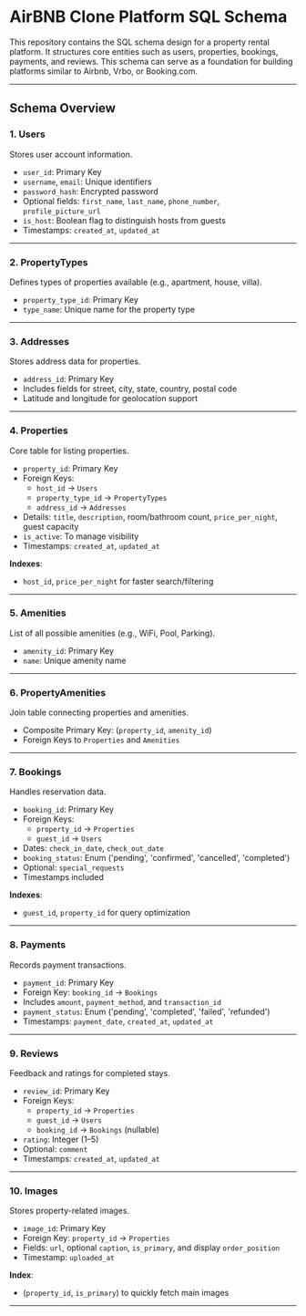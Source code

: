 # AirBNB Clone Platform SQL Schema

This repository contains the SQL schema design for a property rental platform. It structures core entities such as users, properties, bookings, payments, and reviews. This schema can serve as a foundation for building platforms similar to Airbnb, Vrbo, or Booking.com.

---

## Schema Overview

### 1. **Users**
Stores user account information.

- `user_id`: Primary Key
- `username`, `email`: Unique identifiers
- `password_hash`: Encrypted password
- Optional fields: `first_name`, `last_name`, `phone_number`, `profile_picture_url`
- `is_host`: Boolean flag to distinguish hosts from guests
- Timestamps: `created_at`, `updated_at`

---

### 2. **PropertyTypes**
Defines types of properties available (e.g., apartment, house, villa).

- `property_type_id`: Primary Key
- `type_name`: Unique name for the property type

---

### 3. **Addresses**
Stores address data for properties.

- `address_id`: Primary Key
- Includes fields for street, city, state, country, postal code
- Latitude and longitude for geolocation support

---

### 4. **Properties**
Core table for listing properties.

- `property_id`: Primary Key
- Foreign Keys:
  - `host_id` → `Users`
  - `property_type_id` → `PropertyTypes`
  - `address_id` → `Addresses`
- Details: `title`, `description`, room/bathroom count, `price_per_night`, guest capacity
- `is_active`: To manage visibility
- Timestamps: `created_at`, `updated_at`

**Indexes**:
- `host_id`, `price_per_night` for faster search/filtering

---

### 5. **Amenities**
List of all possible amenities (e.g., WiFi, Pool, Parking).

- `amenity_id`: Primary Key
- `name`: Unique amenity name

---

### 6. **PropertyAmenities**
Join table connecting properties and amenities.

- Composite Primary Key: (`property_id`, `amenity_id`)
- Foreign Keys to `Properties` and `Amenities`

---

### 7. **Bookings**
Handles reservation data.

- `booking_id`: Primary Key
- Foreign Keys:
  - `property_id` → `Properties`
  - `guest_id` → `Users`
- Dates: `check_in_date`, `check_out_date`
- `booking_status`: Enum ('pending', 'confirmed', 'cancelled', 'completed')
- Optional: `special_requests`
- Timestamps included

**Indexes**:
- `guest_id`, `property_id` for query optimization

---

### 8. **Payments**
Records payment transactions.

- `payment_id`: Primary Key
- Foreign Key: `booking_id` → `Bookings`
- Includes `amount`, `payment_method`, and `transaction_id`
- `payment_status`: Enum ('pending', 'completed', 'failed', 'refunded')
- Timestamps: `payment_date`, `created_at`, `updated_at`

---

### 9. **Reviews**
Feedback and ratings for completed stays.

- `review_id`: Primary Key
- Foreign Keys:
  - `property_id` → `Properties`
  - `guest_id` → `Users`
  - `booking_id` → `Bookings` (nullable)
- `rating`: Integer (1–5)
- Optional: `comment`
- Timestamps: `created_at`, `updated_at`

---

### 10. **Images**
Stores property-related images.

- `image_id`: Primary Key
- Foreign Key: `property_id` → `Properties`
- Fields: `url`, optional `caption`, `is_primary`, and display `order_position`
- Timestamp: `uploaded_at`

**Index**:
- (`property_id`, `is_primary`) to quickly fetch main images

---